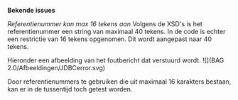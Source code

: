 **Bekende issues**


*Referentienummer kan max 16 tekens aan*
Volgens de XSD's is het referentienummer een string van maximaal 40 tekens. In de code is echter een restrictie van 16 tekens opgenomen. Dit wordt aangepast naar 40 tekens.

Hieronder een afbeelding van het foutbericht dat verstuurd wordt. 
![](BAG 2.0/Afbeeldingen/JDBCerror.svg)

Door referentienummers te gebruiken die uit maximaal 16 karakters bestaan, kan er in de tussentijd toch getest worden.





